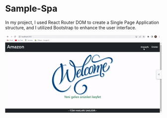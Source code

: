 <h1>Sample-Spa</h1>
<p>In my project, I used React Router DOM to create a Single Page Application structure, and I utilized Bootstrap to enhance the user interface.</p>
<img src="/images/spa.gif">